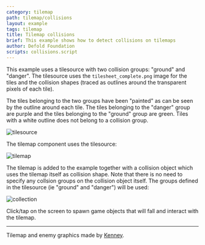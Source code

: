 ```yaml
---
category: tilemap
path: tilemap/collisions
layout: example
tags: tilemap
title: Tilemap collisions
brief: This example shows how to detect collisions on tilemaps
author: Defold Foundation
scripts: collisions.script
---
```


This example uses a tilesource with two collision groups: "ground" and "danger". The tilesource uses the `tilesheet_complete.png` image for the tiles and the collision shapes (traced as outlines around the transparent pixels of each tile).

The tiles belonging to the two groups have been "painted" as can be seen by the outline around each tile. The tiles belonging to the "danger" group are purple and the tiles belonging to the "ground" group are green. Tiles with a white outline does not belong to a collision group.

![tilesource](tilesource.png)

The tilemap component uses the tilesource:

![tilemap](tilemap.png)

The tilemap is added to the example together with a collision object which uses the tilemap itself as collision shape. Note that there is no need to specify any collsion groups on the collision object itself. The groups defined in the tilesource (ie "ground" and "danger") will be used:

![collection](collection.png)

Click/tap on the screen to spawn game objects that will fall and interact with the tilemap.

---

Tilemap and enemy graphics made by [Kenney](https://www.kenney.nl).
